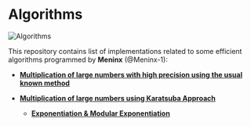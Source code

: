 # Algorithms

 ![Algorithms](https://cdn1.iconfinder.com/data/icons/it-terms/512/loop-128.png)
 
This repository contains list of implementations related to some efficient algorithms programmed by **Meninx** (@Meninx-1):

  - [**Multiplication of large numbers with high precision using the usual known method**](https://github.com/Meninx-1/Algorithms/blob/master/Extended_Multiplication.c)
  
  - [**Multiplication of large numbers using Karatsuba Approach**](https://github.com/Meninx-1/Algorithms/blob/master/Karatsuba_Multiplication.c)
  
    - [**Exponentiation & Modular Exponentiation**](https://github.com/Meninx-1/Algorithms/blob/master/Exponentiation.c)
